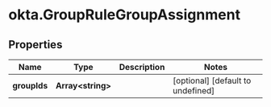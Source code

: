# okta.GroupRuleGroupAssignment

## Properties

Name | Type | Description | Notes
------------ | ------------- | ------------- | -------------
**groupIds** | **Array&lt;string&gt;** |  | [optional] [default to undefined]

